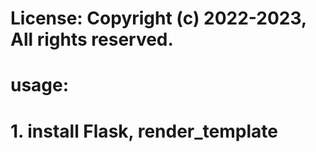 # License: Copyright (c) 2022-2023, All rights reserved.
# usage: 
# 1. install Flask, render_template